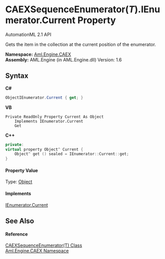 # CAEXSequenceEnumerator(*T*).IEnumerator.Current Property 
AutomationML 2.1 API 

Gets the item in the collection at the current position of the enumerator.

**Namespace:**&nbsp;<a href="N_Aml_Engine_CAEX">Aml.Engine.CAEX</a><br />**Assembly:**&nbsp;AML.Engine (in AML.Engine.dll) Version: 1.6

## Syntax

**C#**<br />
``` C#
ObjectIEnumerator.Current { get; }
```

**VB**<br />
``` VB
Private ReadOnly Property Current As Object
	Implements IEnumerator.Current
	Get
```

**C++**<br />
``` C++
private:
virtual property Object^ Current {
	Object^ get () sealed = IEnumerator::Current::get;
}
```


#### Property Value
Type: <a href="https://docs.microsoft.com/dotnet/api/system.object" target="_parent" rel="noopener noreferrer">Object</a>

#### Implements
<a href="https://docs.microsoft.com/dotnet/api/system.collections.ienumerator.current#System_Collections_IEnumerator_Current" target="_parent" rel="noopener noreferrer">IEnumerator.Current</a><br />

## See Also


#### Reference
<a href="T_Aml_Engine_CAEX_CAEXSequenceEnumerator_1">CAEXSequenceEnumerator(T) Class</a><br /><a href="N_Aml_Engine_CAEX">Aml.Engine.CAEX Namespace</a><br />